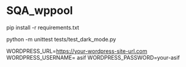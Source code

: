 # SQA_wppool

pip install -r requirements.txt

python -m unittest tests/test_dark_mode.py



WORDPRESS_URL=https://your-wordpress-site-url.com
WORDPRESS_USERNAME= asif
WORDPRESS_PASSWORD=your-asif
